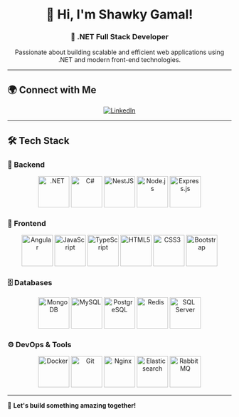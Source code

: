 <h1 align="center">👋 Hi, I'm Shawky Gamal!</h1>
<h3 align="center">🚀 .NET Full Stack Developer</h3>

<p align="center">
  Passionate about building scalable and efficient web applications using .NET and modern front-end technologies.
</p>

---

## 🌍 Connect with Me  

<p align="center">
  <a href="https://linkedin.com/in/shawky-gamal" target="_blank" rel="noopener noreferrer">
    <img src="https://img.shields.io/badge/LinkedIn-%230077B5.svg?style=for-the-badge&logo=linkedin&logoColor=white" alt="LinkedIn" />
  </a>
</p>

---

## 🛠️ Tech Stack  

### 🔹 Backend  

<p align="center">
  <img src="https://cdn.jsdelivr.net/gh/devicons/devicon/icons/dot-net/dot-net-original-wordmark.svg" alt=".NET" width="70" height="70"/>
  <img src="https://cdn.jsdelivr.net/gh/devicons/devicon/icons/csharp/csharp-original.svg" alt="C#" width="70" height="70"/>
  <img src="https://cdn.jsdelivr.net/gh/devicons/devicon/icons/nestjs/nestjs-plain.svg" alt="NestJS" width="70" height="70"/>
  <img src="https://cdn.jsdelivr.net/gh/devicons/devicon/icons/nodejs/nodejs-original.svg" alt="Node.js" width="70" height="70"/>
  <img src="https://cdn.jsdelivr.net/gh/devicons/devicon/icons/express/express-original.svg" alt="Express.js" width="70" height="70"/>
</p>

### 🎨 Frontend  

<p align="center">
  <img src="https://cdn.jsdelivr.net/gh/devicons/devicon/icons/angularjs/angularjs-original.svg" alt="Angular" width="70" height="70"/>
  <img src="https://cdn.jsdelivr.net/gh/devicons/devicon/icons/javascript/javascript-original.svg" alt="JavaScript" width="70" height="70"/>
  <img src="https://cdn.jsdelivr.net/gh/devicons/devicon/icons/typescript/typescript-original.svg" alt="TypeScript" width="70" height="70"/>
  <img src="https://cdn.jsdelivr.net/gh/devicons/devicon/icons/html5/html5-original.svg" alt="HTML5" width="70" height="70"/>
  <img src="https://cdn.jsdelivr.net/gh/devicons/devicon/icons/css3/css3-original.svg" alt="CSS3" width="70" height="70"/>
  <img src="https://cdn.jsdelivr.net/gh/devicons/devicon/icons/bootstrap/bootstrap-original.svg" alt="Bootstrap" width="70" height="70"/>
</p>

### 🗄️ Databases  

<p align="center">
  <img src="https://cdn.jsdelivr.net/gh/devicons/devicon/icons/mongodb/mongodb-original.svg" alt="MongoDB" width="70" height="70"/>
  <img src="https://cdn.jsdelivr.net/gh/devicons/devicon/icons/mysql/mysql-original.svg" alt="MySQL" width="70" height="70"/>
  <img src="https://cdn.jsdelivr.net/gh/devicons/devicon/icons/postgresql/postgresql-original.svg" alt="PostgreSQL" width="70" height="70"/>
  <img src="https://cdn.jsdelivr.net/gh/devicons/devicon/icons/redis/redis-original.svg" alt="Redis" width="70" height="70"/>
  <img src="https://cdn.jsdelivr.net/gh/devicons/devicon/icons/microsoftsqlserver/microsoftsqlserver-plain.svg" alt="SQL Server" width="70" height="70"/>
</p>

### ⚙️ DevOps & Tools  

<p align="center">
  <img src="https://cdn.jsdelivr.net/gh/devicons/devicon/icons/docker/docker-original.svg" alt="Docker" width="70" height="70"/>
  <img src="https://cdn.jsdelivr.net/gh/devicons/devicon/icons/git/git-original.svg" alt="Git" width="70" height="70"/>
  <img src="https://cdn.jsdelivr.net/gh/devicons/devicon/icons/nginx/nginx-original.svg" alt="Nginx" width="70" height="70"/>
  <img src="https://cdn.jsdelivr.net/gh/devicons/devicon/icons/elasticsearch/elasticsearch-original.svg" alt="Elasticsearch" width="70" height="70"/>
  <img src="https://cdn.jsdelivr.net/gh/devicons/devicon/icons/rabbitmq/rabbitmq-original.svg" alt="RabbitMQ" width="70" height="70"/>
</p>

---

🚀 **Let's build something amazing together!**
